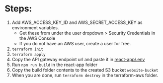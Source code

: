 # Steps:

1. Add AWS_ACCESS_KEY_ID and AWS_SECRET_ACCESS_KEY as environment variables.
    - Get these from under the user dropdown > Security Credentials in the AWS Console
    - If you do not have an AWS user, create a user for free.
2. `terraform init`
3. `terraform apply`
4. Copy the API gateway endpoint url and paste it in [react-app/.env](react-app/.env)
5. Run `npm run build` in the react-app folder
6. Copy the build folder contents to the created S3 bucket `website-bucket`
7. When you are done, run `terraform destroy` in the terraform-aws folder.

